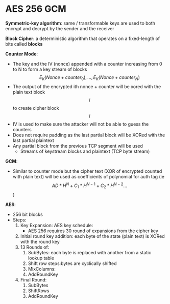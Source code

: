 # AES 256 GCM

**Symmetric-key algorithm**: same / transformable keys are used to both encrypt and decrypt by the sender and the receiver

**Block Cipher**: a deterministic algorithm that operates on a fixed-length of bits called **blocks**

**Counter Mode**: 
* The key and the IV (nonce) appended with a counter increasing from 0 to N to form a key stream of blocks
    $$E_K(Nonce + counter_0),...,E_K(Nonce + counter_N)$$
* The output of the encrypted ith nonce + counter will be xored with the plain text block $$i$$ to create cipher block $$i$$
* IV is used to make sure the attacker will not be able to guess the counters
* Does not require padding as the last partial block will be XORed with the last partial plaintext
* Any partial block from the previous TCP segment will be used
    * Streams of keystream blocks and plaintext (TCP byte stream)

**GCM**:
* Similar to counter mode but the cipher text (XOR of encrypted counted with plain text) will be used as coefficients of polynomial for auth tag (ie $$AD * H^N + C_1 * H^{N-1} + C_2 * H^{N-2}...$$)

**AES**: 
* 256 bit blocks
* Steps:
    1. Key Expansion: AES key schedule:
        * AES 256 requires 30 round of expansions from the cipher key
    2. Initial round key addition: each byte of the state (plain text) is XORed with the round key
    3. 13 Rounds of:
        1. SubBytes: each byte is replaced with another from a static lookup table
        2. Shift row steps:bytes are cyclically shifted
        3. MixColumns:
        4. AddRoundKey
    4. Final Round:
        1. SubBytes
        2. ShiftRows
        3. AddRoundKey
